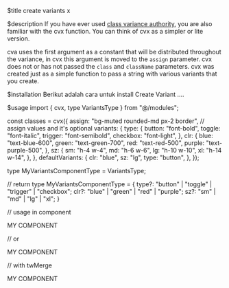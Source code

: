 $title
create variants x

$description
If you have ever used <a href="https://cva.style/docs" target="_blank" class="a_blank">class variance authority</a>, you are also familiar with the cvx function. You can think of cvx as a simpler or lite version.

cva uses the first argument as a constant that will be distributed throughout the variance, in cvx this argument is moved to the <code class="block_code">assign</code> parameter. cvx does not or has not passed the <code class="block_code">class</code> and <code class="block_code">className</code> parameters. cvx was created just as a simple function to pass a string with various variants that you create.

$installation
Berikut adalah cara untuk install Create Variant ....

$usage
import { cvx, type VariantsType } from "@/modules";

const classes = cvx({
  assign: "bg-muted rounded-md px-2 border", // assign values and it's optional
  variants: {
    type: {
      button: "font-bold",
      toggle: "font-italic",
      trigger: "font-semibold",
      checkbox: "font-light",
    },
    clr: {
      blue: "text-blue-600",
      green: "text-green-700",
      red: "text-red-500",
      purple: "text-purple-500",
    },
    sz: {
      sm: "h-4 w-4",
      md: "h-6 w-6",
      lg: "h-10 w-10",
      xl: "h-14 w-14",
    },
  },
  defaultVariants: {
    clr: "blue",
    sz: "lg",
    type: "button",
  },
});


type MyVariantsComponentType = VariantsType<typeof classes>;

// return
type MyVariantsComponentType = {
  type?: "button" | "toggle" | "trigger" | "checkbox";
  clr?: "blue" | "green" | "red" | "purple";
  sz?: "sm" | "md" | "lg" | "xl";
}

// usage in component
  <div className={classes()}>MY COMPONENT</div>

// or
  <div className={classes({ clr: "red", sz: "md" })}>MY COMPONENT</div>

// with twMerge
  <div className={twMerge(classes({ clr: "red", sz: "md" }), "text-background font-extrabold border-0")}>MY COMPONENT</div>


